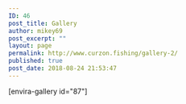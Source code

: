 ```yaml
---
ID: 46
post_title: Gallery
author: mikey69
post_excerpt: ""
layout: page
permalink: http://www.curzon.fishing/gallery-2/
published: true
post_date: 2018-08-24 21:53:47
---
```

<p>[envira-gallery id="87"]</p>

<!-- wp:fl-builder/layout /-->